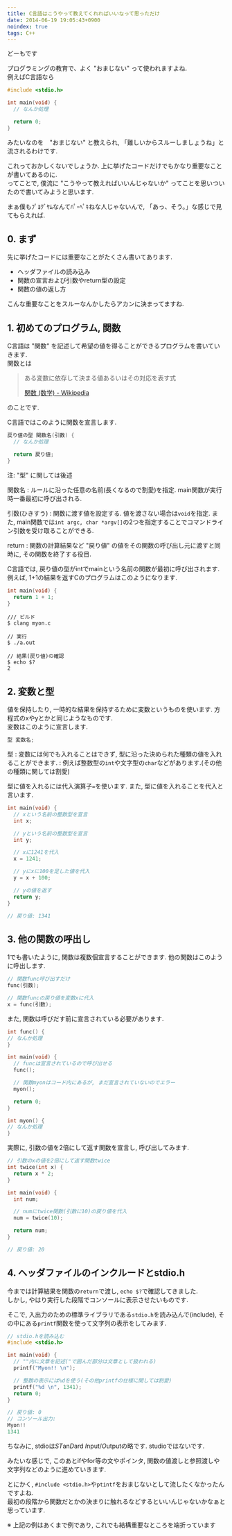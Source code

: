 ```yaml
---
title: C言語はこうやって教えてくれればいいなって思っただけ
date: 2014-06-19 19:05:43+0900
noindex: true
tags: C++
---
```

どーもです

プログラミングの教育で、よく "おまじない" って使われますよね.  
例えばC言語なら

```c
#include <stdio.h>

int main(void) {
  // なんか処理

  return 0;
}
```

みたいなのを　"おまじない" と教えられ, 「難しいからスルーしましょうね」と流されるわけです.

これっておかしくないでしょうか. 上に挙げたコードだけでもかなり重要なことが書いてあるのに.  
ってことで, 僕流に "こうやって教えればいいんじゃないか" ってことを思いついたので書いてみようと思います.

まぁ僕もﾌﾟﾖｸﾞﾔﾑなんてﾊﾟｰﾍﾟｷねな人じゃないんで, 「あっ、そう。」な感じで見てもらえれば.

<!--more-->

## 0. まず

先に挙げたコードには重要なことがたくさん書いてあります.

* ヘッダファイルの読み込み
* 関数の宣言および引数やreturn型の設定
* 関数の値の返し方

こんな重要なことをスルーなんかしたらアカンに決まってますね.

## 1. 初めてのプログラム, 関数

C言語は "関数" を記述して希望の値を得ることができるプログラムを書いていきます.  
関数とは

> ある変数に依存して決まる値あるいはその対応を表す式
> 
> [関数 (数学) - Wikipedia](http://ja.wikipedia.org/wiki/%E9%96%A2%E6%95%B0_(%E6%95%B0%E5%AD%A6) "関数 (数学) - Wikipedia")

のことです.

C言語ではこのように関数を宣言します.

```c
戻り値の型 関数名(引数) {
  // なんか処理

  return 戻り値;
}
```

注: "型" に関しては後述

関数名
:   ルールに沿った任意の名前(長くなるので割愛)を指定. main関数が実行時一番最初に呼び出される.

引数(ひきすう)
:   関数に渡す値を設定する. 値を渡さない場合は`void`を指定. また, main関数では`int argc, char *argv[]`の2つを指定することでコマンドライン引数を受け取ることができる.

return
:   関数の計算結果など "戻り値" の値をその関数の呼び出し元に渡すと同時に, その関数を終了する役目.

C言語では, 戻り値の型がintでmainという名前の関数が最初に呼び出されます. 例えば, 1+1の結果を返すCのプログラムはこのようになります.

```c
int main(void) {
  return 1 + 1;
}
```

    /// ビルド
    $ clang myon.c
    
    // 実行
    $ ./a.out
    
    // 結果(戻り値)の確認
    $ echo $?
    2

## 2. 変数と型

値を保持したり, 一時的な結果を保持するために変数というものを使います. 方程式のxやyとかと同じようなものです.  
変数はこのように宣言します.

```c
型 変数名;
```

型
:   変数には何でも入れることはできず, 型に沿った決められた種類の値を入れることができます.
:   例えば整数型の`int`や文字型の`char`などがあります.(その他の種類に関しては割愛)

型に値を入れるには代入演算子`=`を使います. また, 型に値を入れることを代入と言います.

```c
int main(void) {
  // xという名前の整数型を宣言
  int x;

  // yという名前の整数型を宣言
  int y;

  // xに1241を代入
  x = 1241;

  // yにxに100を足した値を代入
  y = x + 100;

  // yの値を返す
  return y;
}

// 戻り値: 1341
```

## 3. 他の関数の呼出し

1でも書いたように, 関数は複数個宣言することができます. 他の関数はこのように呼出します.

```c
// 関数func呼び出すだけ
func(引数);

// 関数funcの戻り値を変数xに代入
x = func(引数);
```

また, 関数は呼びだす前に宣言されている必要があります.

```c
int func() {
// なんか処理
}

int main(void) {
  // funcは宣言されているので呼び出せる
  func();

  // 関数myonはコード内にあるが, まだ宣言されていないのでエラー
  myon();

  return 0;
}

int myon() {
// なんか処理
}
```

実際に, 引数の値を2倍にして返す関数を宣言し, 呼び出してみます.

```c
// 引数のxの値を2倍にして返す関数twice
int twice(int x) {
  return x * 2;
}

int main(void) {
  int num;

  // numにtwice関数(引数に10)の戻り値を代入
  num = twice(10);

  return num;
}

// 戻り値: 20
```

## 4. ヘッダファイルのインクルードとstdio.h

今までは計算結果を関数の`return`で渡し, `echo $?`で確認してきました.  
しかし, やはり実行した段階でコンソールに表示させたいものです.

そこで, 入出力のための標準ライブラリである`stdio.h`を読み込んで(include), その中にある`printf`関数を使って文字列の表示をしてみます.

```c
// stdio.hを読み込む
#include <stdio.h>

int main(void) {
  // ""内に文章を記述("で囲んだ部分は文章として扱われる)
  printf("Myon!! \n");

  // 整数の表示には%dを使う(その他printfの仕様に関しては割愛)
  printf("%d \n", 1341);
  return 0;
}

// 戻り値: 0
// コンソール出力:
Myon!!
1341
```

ちなみに, stdioは*ST*an*D*ard *I*nput/*O*utputの略です. studioではないです.

みたいな感じで, このあとifやfor等の文やポインタ, 関数の値渡しと参照渡しや文字列などのように進めていきます.

とにかく, `#include <stdio.h>`や`ptintf`をおまじないとして流したくなかったんですよね.  
最初の段階から関数だとかの決まりに触れるなどするといいんじゃないかなぁと思っています.

※ 上記の例はあくまで例であり, これでも結構重要なところを端折っています
